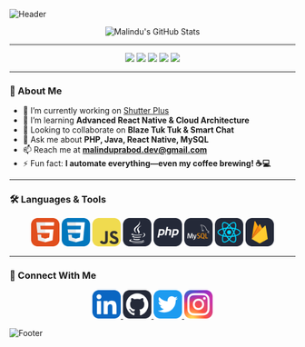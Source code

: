 ![Header](https://capsule-render.vercel.app/api?type=waving&color=0072ff&height=80&section=header)

<div align="center">
  <img src="https://github-readme-streak-stats.herokuapp.com/?user=malinduwmp&hide_border=true&theme=github_dark&card_width=1000" alt="Malindu's GitHub Stats" />
</div>

---

<div align="center">
  <img src="https://komarev.com/ghpvc/?username=malinduwmp&color=0072ff&style=flat" />
  <img src="https://img.shields.io/github/followers/malinduwmp?label=Followers&color=0072ff" />
  <img src="https://img.shields.io/github/stars/malinduwmp?label=Stars&color=0072ff" />
  <img src="https://img.shields.io/badge/Open_source-Hell_Yeah-0072ff" />
  <img src="https://img.shields.io/badge/Code%20Time-350%20hrs-blue" />
</div>

---

### 🚀 About Me

- 🔭 I’m currently working on [Shutter Plus](https://github.com/malinduwmp/ShutterPlus)
- 🌱 I’m learning **Advanced React Native & Cloud Architecture**
- 👯 Looking to collaborate on **Blaze Tuk Tuk & Smart Chat**
- 💬 Ask me about **PHP, Java, React Native, MySQL**
- 📫 Reach me at **malinduprabod.dev@gmail.com**
- ⚡ Fun fact: **I automate everything—even my coffee brewing! ☕💻**

---

### 🛠️ Languages & Tools

<p align="center">
  <img src="https://github.com/tandpfun/skill-icons/blob/main/icons/HTML.svg" width="50" height="50" />
  <img src="https://github.com/tandpfun/skill-icons/blob/main/icons/CSS.svg" width="50" height="50" />
  <img src="https://github.com/tandpfun/skill-icons/blob/main/icons/JavaScript.svg" width="50" height="50" />
  <img src="https://github.com/tandpfun/skill-icons/blob/main/icons/Java-Dark.svg" width="50" height="50" />
  <img src="https://github.com/tandpfun/skill-icons/blob/main/icons/PHP-Dark.svg" width="50" height="50" />
  <img src="https://github.com/tandpfun/skill-icons/blob/main/icons/MySQL-Dark.svg" width="50" height="50" />
  <img src="https://github.com/tandpfun/skill-icons/blob/main/icons/React-Dark.svg" width="50" height="50" />
  <img src="https://github.com/tandpfun/skill-icons/blob/main/icons/Firebase-Dark.svg" width="50" height="50" />
</p>

---

### 📡 Connect With Me

<p align="center">
  <a href="https://www.linkedin.com/in/malinduwmp/" target="blank">
    <img src="https://github.com/tandpfun/skill-icons/blob/main/icons/LinkedIn.svg" width="50" height="50" />
  </a>
  <a href="https://github.com/malinduwmp" target="blank">
    <img src="https://github.com/tandpfun/skill-icons/blob/main/icons/Github-Dark.svg" width="50" height="50" />
  </a>
  <a href="https://twitter.com/malinduprabod" target="blank">
    <img src="https://github.com/tandpfun/skill-icons/blob/main/icons/Twitter.svg" width="50" height="50" />
  </a>
  <a href="https://instagram.com/malindu.prabod" target="blank">
    <img src="https://github.com/tandpfun/skill-icons/blob/main/icons/Instagram.svg" width="50" height="50" />
  </a>
</p>

![Footer](https://capsule-render.vercel.app/api?type=waving&color=0072ff&height=80&section=footer)
